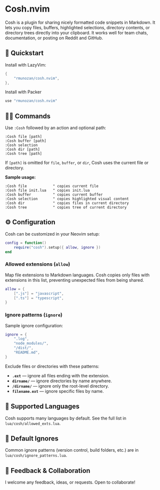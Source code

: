 
# Cosh.nvim

Cosh is a plugin for sharing nicely formatted code snippets in Markdown. It lets you copy files, buffers, highlighted selections, directory contents, or directory trees directly into your clipboard. It works well for team chats, documentation, or posting on Reddit and GitHub.

## 🚀 Quickstart 

Install with LazyVim:

```lua
{
    "rmunozan/cosh.nvim",
},
```

Install with Packer
```lua
use "rmunozan/cosh.nvim"
```

## 🧙‍♂️ Commands

Use `:Cosh` followed by an action and optional path:

```vim
:Cosh file [path]
:Cosh buffer [path]
:Cosh selection
:Cosh dir [path]
:Cosh tree [path]
```

If `[path]` is omitted for `file`, `buffer`, or `dir`, Cosh uses the current file or directory.

**Sample usage:**

```vim
:Cosh file            " copies current file
:Cosh file init.lua   " copies init.lua
:Cosh buffer          " copies current buffer
:Cosh selection       " copies highlighted visual content
:Cosh dir             " copies files in current directory
:Cosh tree            " copies tree of current directory
```

## ⚙️ Configuration

Cosh can be customized in your Neovim setup:

```lua
config = function()
    require("cosh").setup({ allow, ignore })
end
```

### Allowed extensions (`allow`)

Map file extensions to Markdown languages. Cosh copies only files with extensions in this list, preventing unexpected files from being shared.

```lua
allow = {
    [".js"] = "javascript",
    [".ts"] = "typescript",
}
```

### Ignore patterns (`ignore`)

Sample ignore configuration:

```lua
ignore = {
    ".log",
    "node_modules/",
    "/dist/",
    "README.md",
}
```

Exclude files or directories with these patterns:

- **`.ext`** — ignore all files ending with the extension.
- **`dirname/`** — ignore directories by name anywhere.
- **`/dirname/`** — ignore only the root-level directory.
- **`filename.ext`** — ignore specific files by name.

## 📂 Supported Languages

Cosh supports many languages by default. See the full list in `lua/cosh/allowed_exts.lua`.

## 📌 Default Ignores

Common ignore patterns (version control, build folders, etc.) are in `lua/cosh/ignore_patterns.lua`.

## 🤝 Feedback & Collaboration

I welcome any feedback, ideas, or requests. Open to collaborate!